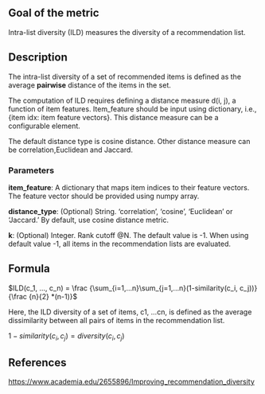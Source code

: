 ## Goal of the metric

Intra-list diversity (ILD) measures the diversity of a recommendation list.

## Description

The intra-list diversity of a set of recommended items is defined as the average **pairwise** distance of the items in the set.

The computation of ILD requires defining a distance measure d(i, j), a function of item features. Item_feature should be input using dictionary, i.e., {item idx: item feature vectors}.
This distance measure can be a configurable element.

The default distance type is cosine distance. Other distance measure can be correlation,Euclidean and Jaccard.

### Parameters

**item_feature**: A dictionary that maps item indices to their feature vectors. The feature vector should be provided using numpy array.  

**distance_type**: (Optional) String. ‘correlation’, ‘cosine’, ‘Euclidean’ or ‘Jaccard.’ By default, use cosine distance metric.

**k**: (Optional) Integer. Rank cutoff @N. The default value is -1. When using default value -1, all items in the recommendation lists are evaluated.

## Formula

$ILD(c_1, ..., c_n) = \frac {\sum_{i=1,...n}\sum_{j=1,...n}(1-similarity(c_i, c_j))}{\frac {n}{2} *(n-1)}$  

Here, the ILD diversity of a set of items, c1, ...cn, is defined as the average dissimilarity between all pairs of items in the recommendation list.

$1-similarity(c_i, c_j) =  diversity(c_i, c_j)$

## References

https://www.academia.edu/2655896/Improving_recommendation_diversity
